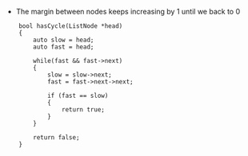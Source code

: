 - The margin between nodes keeps increasing by 1 until we back to 0
```
    bool hasCycle(ListNode *head) 
    {
        auto slow = head;
        auto fast = head;
        
        while(fast && fast->next)
        {
            slow = slow->next;
            fast = fast->next->next;
            
            if (fast == slow)
            {
                return true;
            }
        }
        
        return false;
    }
```